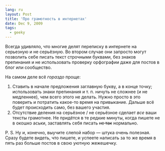 ```yaml
---
lang: ru
layout: Post
title: 'Про грамотность в интернетах'
date: Dec 9, 2009
tags:
  - geeky
---
```


Всегда удивляло, что многие делят переписку в интернете на серьезную и не серьёзную. Во втором случае они запросто могут позволить себе писать текст строчными буквами, без знаков препинания и не использовать проверку орфографии даже для постов в блог или сообщество.

На самом деле всё _гораздо_ проще:

1. Ставить в начале предложения заглавную букву, а в конце точку; использовать знаки препинания и т. п. ничуть не сложнее (и не медленнее), чем всего этого не делать. Нужно просто в это поверить и потратить какое-то время на привыкание. Дальше всё будет происходить само, без вашего участия.
2. Отсутствие деления на серьёзное / не серьёзное сделает _все_ ваши тексты грамотнее. Не придётся в те редкие минуты, когда пишете не в окошко аськи, заставлять себя писать ~~не так~~ нормально.

P. S. Ну и, конечно, выучите слепой набор — штука очень полезная. Сразу будете видеть, что пишете, и успеете написать за то же время в пять раз больше постов в свою уютную жежешечку.
